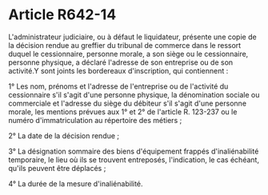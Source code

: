 # Article R642-14

L'administrateur judiciaire, ou à défaut le liquidateur, présente une copie de la décision rendue au greffier du tribunal de commerce dans le ressort duquel le cessionnaire, personne morale, a son siège ou le cessionnaire, personne physique, a déclaré l'adresse de son entreprise ou de son activité.Y sont joints les bordereaux d'inscription, qui contiennent :

1° Les nom, prénoms et l'adresse de l'entreprise ou de l'activité du cessionnaire s'il s'agit d'une personne physique, la dénomination sociale ou commerciale et l'adresse du siège du débiteur s'il s'agit d'une personne morale, les mentions prévues aux 1° et 2° de l'article R. 123-237 ou le numéro d'immatriculation au répertoire des métiers ;

2° La date de la décision rendue ;

3° La désignation sommaire des biens d'équipement frappés d'inaliénabilité temporaire, le lieu où ils se trouvent entreposés, l'indication, le cas échéant, qu'ils peuvent être déplacés ;

4° La durée de la mesure d'inaliénabilité.
